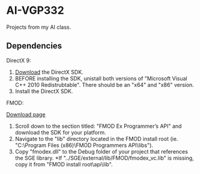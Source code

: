 # AI-VGP332
Projects from my AI class.

Dependencies
------------

DirectX 9:

1. [Download](http://www.microsoft.com/en-ca/download/details.aspx?id=6812) the DirectX SDK.
2. BEFORE installing the SDK, unistall both versions of "Microsoft Visual C++ 2010 Redistrubtable". There should be an "x64" and "x86" version.
3. Install the DirectX SDK.

FMOD:

[Download page](http://www.fmod.org/download/)

1. Scroll down to the section titled: "FMOD Ex Programmer’s API" and download the SDK for your platform.
2. Navigate to the "lib" directory located in the FMOD install root (ie. "C:\Program Files (x86)\FMOD Programmers API\libs").
3. Copy "fmodex.dll" to the Debug folder of your project that references the SGE library.
*If "../SGE/external/lib/FMOD/fmodex_vc.lib" is missing, copy it from "FMOD install root\api\lib".
